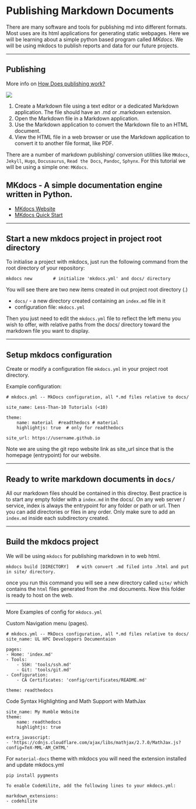 # Publishing Markdown Documents
There are many software and tools for publishing md into different formats. Most uses are its html applications for generating static webpages. Here we will be learning about a simple python based program called *MKdocs*. We will be using mkdocs to publish reports and data for our future projects. 

---

## Publishing  

More info on [How Does publishing work?](https://www.markdownguide.org/getting-started#how-does-it-work)

![](https://d33wubrfki0l68.cloudfront.net/75cdd78aba218a9abbfe91d2ba2cf540a7502d8c/553fa/assets/images/process.png)

1. Create a Markdown file using a text editor or a dedicated Markdown application. The file should have an .md or .markdown extension.
2. Open the Markdown file in a Markdown application.
3. Use the Markdown application to convert the Markdown file to an HTML document.
4. View the HTML file in a web browser or use the Markdown application to convert it to another file format, like PDF.

There are a number of markdown publishing/ conversion utilities like `MKdocs`, `Jekyll`, `Hugo`, `Docusaurus`, `Read the Docs`, `Pandoc`, `Sphynx`. For this tutorial we will be using a simple one: `MKdocs`.


## **MKdocs** - A simple documentation engine written in Python.

* [MKdocs Website ](https://www.mkdocs.org/)
* [MKdocs Quick Start](https://varrette.gforge.uni.lu/blog/2018/01/18/tutorial-mkdocs-and-readthedocs/)

---

## Start a new mkdocs project in project root directory 
To initialise a project with mkdocs, just run the following command from the root directory of your repository:

    mkdocs new        # initialize 'mkdocs.yml' and docs/ directory
    
You will see there are two new items created in out project root directory (.)

+ `docs/` - a new directory created containing an `index.md` file in it 
+ configuration file:  `mkdocs.yml` 

Then you just need to edit the `mkdocs.yml` file to reflect the left menu you wish to offer, with relative paths from the docs/ directory toward the markdown file you want to display.


---

## Setup mkdocs configuration
Create or modify a configuration file `mkdocs.yml` in your project root directory. 

Example configuration: 
 
    # mkdocs.yml -- MkDocs configuration, all *.md files relative to docs/
    
    site_name: Less-Than-10 Tutorials (<10)

    theme: 
        name: material  #readthedocs # material
        highlightjs: true  # only for readthedocs

    site_url: https://username.github.io

Note we are using the git repo website link as site_url since that is the homepage (entrypoint) for our website.

---

## Ready to write markdown documents in `docs/`
All our markdown files should be contained in this directoy. Best practice is to start any empty folder with a `index.md` in the docs/. On any web server / service, index is always the entrypoint for any folder or path or url. Then you can add directories or files in any order. Only make sure to add an `index.md` inside each subdirectory created.


---

## Build the mkdocs project
We will be using `mkdocs` for publishing markdown in to web html. 

    mkdocs build [DIRECTORY]   # with convert .md filed into .html and put in site/ directory.

once you run this command you will see a new directory called `site/` which contains the `html` files generated from the .md documents. Now this folder is ready to host on the web. 

----

More Examples of config for `mkdocs.yml`

Custom Navigation menu (pages). 

    # mkdocs.yml -- MkDocs configuration, all *.md files relative to docs/
    site_name: UL HPC Developpers Documentaion
    
    pages:
    - Home: 'index.md'
    - Tools:
        - SSH: 'tools/ssh.md'
        - Git: 'tools/git.md'
    - Configuration:
        - CA Certificates: 'config/certificates/README.md'
    
    theme: readthedocs


Code Syntax Highlighting and Math Support with MathJax

    site_name: My Humble Website
    theme:
        name: readthedocs
        highlightjs: true

    extra_javascript:
    - 'https://cdnjs.cloudflare.com/ajax/libs/mathjax/2.7.0/MathJax.js?config=TeX-MML-AM_CHTML'

 For `material-docs` theme with mkdocs you will need the extension installed and update mkdocs.yml 

    pip install pygments

    To enable CodeHilite, add the following lines to your mkdocs.yml:

    markdown_extensions:
    - codehilite